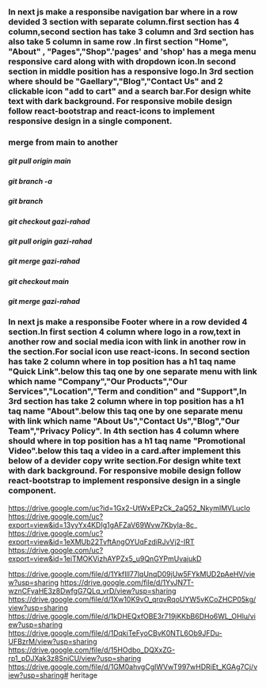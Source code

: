  ### In next js make a responsibe navigation bar where in a row devided 3 section with separate column.first section has 4 column,second section has take 3 column and 3rd section has also take 5 column in same row .In first  section  "Home", "About" , "Pages","Shop".'pages' and 'shop' has a mega menu responsive card along with  with dropdown icon.In second section  in  middle position has a responsive logo.In 3rd section  where should be "Gaellary","Blog","Contact Us" and 2 clickable icon "add to cart" and a search bar.For design white text with dark background. For responsive mobile design follow react-bootstrap and react-icons to implement responsive design in a single component.


### merge from main to another

 ##### git pull origin main

 ##### git branch -a
 ##### git branch
 ##### git checkout gazi-rahad 
 ##### git pull origin gazi-rahad
 ##### git merge gazi-rahad


 ##### git checkout main
  ##### git merge gazi-rahad

### In next js make a responsibe Footer where in a row devided 4 section.In first section 4 column where logo in a row,text in another row and social media icon with link in another row in the section.For social icon use react-icons. In second section has take 2 column where in top  position has a h1 taq name "Quick Link".below this taq one by one separate menu with link which name "Company","Our Products","Our Services","Location","Term and condition" and "Support",In 3rd section has take 2 column where in top  position has a h1 taq name "About".below this taq one by one separate menu with link which name "About Us","Contact Us","Blog","Our Team","Privacy Policy". In 4th section has 4 column where should where in top  position has a h1 taq name "Promotional Video".below this taq a video in a card.after implement this below of a devider copy write section.For design white text with dark background. For responsive mobile design follow react-bootstrap to implement responsive design in a single component. 





<!-- 
https://cdn.buytea.com/pub/media/catalog/product/cache/f4a413f86e2ae468a5d75a3fe8e24e32/g/r/green.jpg
https://cdn.buytea.com/pub/media/catalog/product/cache/f4a413f86e2ae468a5d75a3fe8e24e32/h/o/honey-lemon-green-tea-bags-60-gms.jpg
https://cdn.buytea.com/pub/media/catalog/product/cache/f4a413f86e2ae468a5d75a3fe8e24e32/w/b/wb_gm_premium_assam_tea_25tb-1.jpg
https://cdn.buytea.com/pub/media/catalog/product/cache/f4a413f86e2ae468a5d75a3fe8e24e32/m/a/masala-chai-tea-bags-50-gms-1_1.jpg
https://cdn.shopify.com/s/files/1/0935/3276/products/Untitleddesign_23_400x.png?v=1671180954
https://encrypted-tbn0.gstatic.com/images?q=tbn:ANd9GcS8uxkKiX-wGly90GY9jHmIUew80yVpI6jzAg&usqp=CAU
https://cdn.buytea.com/pub/media/catalog/product/cache/f4a413f86e2ae468a5d75a3fe8e24e32/h/o/honey-lemon-green-tea-bags-60-gms.jpg
https://cdn.buytea.com/pub/media/catalog/product/cache/f4a413f86e2ae468a5d75a3fe8e24e32/w/b/wb_gm_premium_assam_tea_25tb-1.jpg -->







https://drive.google.com/uc?id=1Gx2-UtWxEPzCk_2aQ52_NkymIMVLucIo
https://drive.google.com/uc?export=view&id=13yyYx4KDIg1gAFZaV69Wvw7Kbyla-8c_
https://drive.google.com/uc?export=view&id=1eXMUb22TvftAngOYUqFzdiRJvVj2-IRT
https://drive.google.com/uc?export=view&id=1eiTMOKVizhAYPZx5_u9QnGYPmUvajukD





https://drive.google.com/file/d/1YkfIll77lqUnqD09jUw5FYkMUD2pAeHV/view?usp=sharing
https://drive.google.com/file/d/1YvJN7T-wznCFyaHE3z8DwfgG7QLq_vrD/view?usp=sharing
https://drive.google.com/file/d/1Xw10K9vO_qrqvRqoUYW5vKCoZHCP05kg/view?usp=sharing
https://drive.google.com/file/d/1kDHEQxfOBE3r719jKKbB6DHo6WL_OHlu/view?usp=sharing
https://drive.google.com/file/d/1DqkiTeFyoCBvK0NTL6Ob9JFDu-UFBzrM/view?usp=sharing
https://drive.google.com/file/d/15HOdbo_DQXxZG-rp1_pDJXak3z8SniCU/view?usp=sharing
https://drive.google.com/file/d/1GM0ahvgCgIWVwT997wHDRiEt_KGAg7Cj/view?usp=sharing#   h e r i t a g e  
 